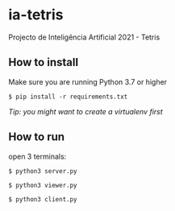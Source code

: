# ia-tetris
Projecto de Inteligência Artificial 2021 - Tetris

## How to install

Make sure you are running Python 3.7 or higher

`$ pip install -r requirements.txt`

*Tip: you might want to create a virtualenv first*

## How to run

open 3 terminals:

`$ python3 server.py`

`$ python3 viewer.py`

`$ python3 client.py`

